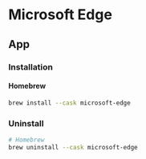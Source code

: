 # Microsoft Edge

## App

### Installation

#### Homebrew

```sh
brew install --cask microsoft-edge
```

### Uninstall

```sh
# Homebrew
brew uninstall --cask microsoft-edge
```
